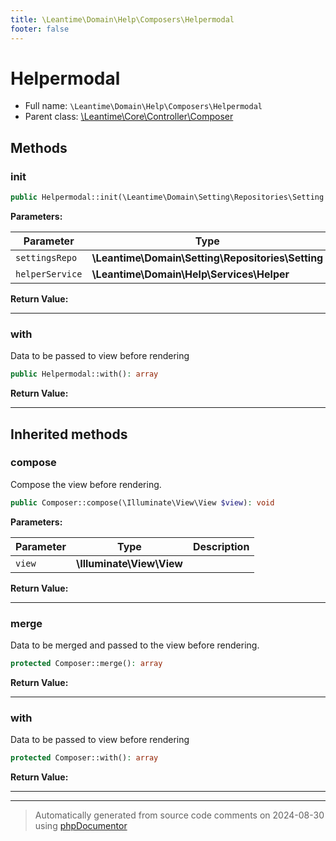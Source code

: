 ```yaml
---
title: \Leantime\Domain\Help\Composers\Helpermodal
footer: false
---
```


# Helpermodal





* Full name: `\Leantime\Domain\Help\Composers\Helpermodal`
* Parent class: [\Leantime\Core\Controller\Composer](../../../Core/Controller/Composer.md)



## Methods

### init



```php
public Helpermodal::init(\Leantime\Domain\Setting\Repositories\Setting $settingsRepo, \Leantime\Domain\Help\Services\Helper $helperService): void
```








**Parameters:**

| Parameter | Type | Description |
|-----------|------|-------------|
| `settingsRepo` | **\Leantime\Domain\Setting\Repositories\Setting** |  |
| `helperService` | **\Leantime\Domain\Help\Services\Helper** |  |


**Return Value:**





---
### with

Data to be passed to view before rendering

```php
public Helpermodal::with(): array
```









**Return Value:**





---


## Inherited methods

### compose

Compose the view before rendering.

```php
public Composer::compose(\Illuminate\View\View $view): void
```








**Parameters:**

| Parameter | Type | Description |
|-----------|------|-------------|
| `view` | **\Illuminate\View\View** |  |


**Return Value:**





---
### merge

Data to be merged and passed to the view before rendering.

```php
protected Composer::merge(): array
```









**Return Value:**





---
### with

Data to be passed to view before rendering

```php
protected Composer::with(): array
```









**Return Value:**





---


---
> Automatically generated from source code comments on 2024-08-30 using [phpDocumentor](http://www.phpdoc.org/)
